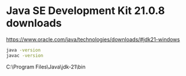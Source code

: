 # Java SE Development Kit 21.0.8 downloads

https://www.oracle.com/java/technologies/downloads/#jdk21-windows

```sh
java -version
javac -version
```

C:\Program Files\Java\jdk-21\bin